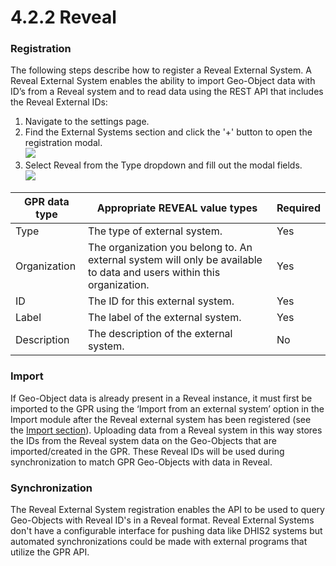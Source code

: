 # 4.2.2 Reveal

### Registration

The following steps describe how to register a Reveal External System. A Reveal External System enables the ability to import Geo-Object data with ID’s from a Reveal system and to read data using the REST API that includes the Reveal External IDs:&#x20;

1. Navigate to the settings page.&#x20;
2. Find the External Systems section and click the '+' button to open the registration modal.\
   ![](https://lh5.googleusercontent.com/jmVBmNgM7kHdWwIYdhWRtaPTNQ0Cy-A6O3aNci116Nqz0T24LmxYB3-GeESnWQ2f9owjIzpOglFnBF5dEAxnvOIok\_iAmRC7x4aRoy-P9HebnjfULI7kgFWPZB-5aMjdt2jrJ3iFVxMPi2wNOGQCGHdJkOPieJElOtlYQ6GRTNC9gDjVnbAfFrgUzA)
3. Select Reveal from the Type dropdown and fill out the modal fields.\
   ![](https://lh6.googleusercontent.com/ugUDp81o4BpD75gbVwD0Nt5UX\_XmO84vCwfVW7P-SiGI-KBTC3N\_4ZC\_LE\_pK6cudjCnIQyUP\_QxwZ\_cUEhD8dZyZWDqj4phsmDJLR\_T-bSw3-9Qlil\_Rpl-CoZtnLWZY0kQFaAB6UzuluDkpfiLQTfFXA0\_xlRWoRLfgQy4c5ogkCGr1Jyfup6NyA)

| GPR data type | Appropriate REVEAL value types                                                                                        | Required |
| ------------- | --------------------------------------------------------------------------------------------------------------------- | -------- |
| Type          | The type of external system.                                                                                          | Yes      |
| Organization  | The organization you belong to. An external system will only be available to data and users within this organization. | Yes      |
| ID            | The ID for this external system.                                                                                      | Yes      |
| Label         | The label of the external system.                                                                                     | Yes      |
| Description   | The description of the external system.                                                                               | No       |

### Import

If Geo-Object data is already present in a Reveal instance, it must first be imported to the GPR using the ‘Import from an external system’ option in the Import module after the Reveal external system has been registered (see the [Import section](../../geoprism-registry-tutorial/6.5-content-management/6.5.1-lists-and-spatial-data/6.5.1.1-import.md)). Uploading data from a Reveal system in this way stores the IDs from the Reveal system data on the Geo-Objects that are imported/created in the GPR. These Reveal IDs will be used during synchronization to match GPR Geo-Objects with data in Reveal.

### Synchronization

The Reveal External System registration enables the API to be used to query Geo-Objects with Reveal ID's in a Reveal format. Reveal External Systems don't have a configurable interface for pushing data like DHIS2 systems but automated synchronizations could be made with external programs that utilize the GPR API.
